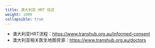 ```yaml
---
title: 澳大利亚 HRT 综述
weight: 1000
collapsible: true
---
```


- 澳大利亚HRT流程：<https://www.transhub.org.au/informed-consent>
- 澳大利亚相关医生地图资源：<https://www.transhub.org.au/doctors>
